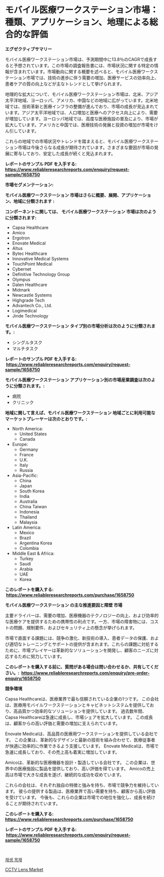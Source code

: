 <p><h1>モバイル医療ワークステーション市場：種類、アプリケーション、地理による総合的な評価</h1></p><p><strong>エグゼクティブサマリー</strong></p>
<p><p>モバイル医療ワークステーション市場は、予測期間中に13.8％のCAGRで成長すると予想されています。この市場の調査報告書には、市場状況に関する特定の情報が含まれています。市場動向に関する概要を述べると、モバイル医療ワークステーション市場では、技術の進歩に伴う需要の増加、医療サービスの効率向上、患者ケアの質の向上などが主なトレンドとして挙げられます。</p><p>地理的な拡大について、モバイル医療ワークステーション市場は、北米、アジア太平洋地域、ヨーロッパ、アメリカ、中国などの地域に広がっています。北米地域では、技術革新と医療インフラの整備が進んでおり、市場の成長が見込まれています。アジア太平洋地域では、人口増加と医療へのアクセス向上により、需要が増加しています。ヨーロッパ地域では、高度な医療施設の普及により、市場が拡大しています。アメリカと中国では、医療技術の発展と投資の増加が市場をけん引しています。</p><p>これらの地域での市場状況やトレンドを踏まえると、モバイル医療ワークステーション市場は今後さらなる成長が期待されています。さまざまな要因が市場の発展に寄与しており、安定した成長が続くと見込まれます。</p></p>
<p><strong>レポートのサンプル PDF を入手する: <a href="https://www.reliableresearchreports.com/enquiry/request-sample/1658750">https://www.reliableresearchreports.com/enquiry/request-sample/1658750</a></strong></p>
<p><strong>市場セグメンテーション:</strong></p>
<p><strong> モバイル医療ワークステーション 市場はさらに概要、展開、アプリケーション、地域に分類されます :</strong></p>
<p><strong>コンポーネントに関しては、 モバイル医療ワークステーション 市場は次のように分類されます: &nbsp;</strong></p>
<p><ul><li>Capsa Healthcare</li><li>Amico</li><li>Ergotron</li><li>Enovate Medical</li><li>Altus</li><li>Bytec Healthcare</li><li>Innovative Medical Systems</li><li>TouchPoint Medical</li><li>Cybernet</li><li>Definitive Technology Group</li><li>Olympus</li><li>Dalen Healthcare</li><li>Midmark</li><li>Newcastle Systems</li><li>Highgrade Tech</li><li>Advantech Co., Ltd.</li><li>Logimedical</li><li>Jinde Technology</li></ul></p>
<p><strong> モバイル医療ワークステーション タイプ別の市場分析は次のように分類されます。:</strong></p>
<p><ul><li>シングルタスク</li><li>マルチタスク</li></ul></p>
<p><strong>レポートのサンプル PDF を入手する: &nbsp;<a href="https://www.reliableresearchreports.com/enquiry/request-sample/1658750">https://www.reliableresearchreports.com/enquiry/request-sample/1658750</a></strong></p>
<p><strong> モバイル医療ワークステーション アプリケーション別の市場産業調査は次のように分類されます。:</strong></p>
<p><ul><li>病院</li><li>クリニック</li></ul></p>
<p><strong>地域に関して言えば、モバイル医療ワークステーション 地域ごとに利用可能なマーケットプレーヤーは次のとおりです。:</strong></p>
<p><ul>
    <li>
        North America:
        <ul>
            <li>United States</li>
            <li>Canada</li>
        </ul>
    </li>
    <li>
        Europe:
        <ul>
            <li>Germany</li>
            <li>France</li>
            <li>U.K.</li>
            <li>Italy</li>
            <li>Russia</li>
        </ul>
    </li>
    <li>
        Asia-Pacific:
        <ul>
            <li>China</li>
            <li>Japan</li>
            <li>South Korea</li>
            <li>India</li>
            <li>Australia</li>
            <li>China Taiwan</li>
            <li>Indonesia</li>
            <li>Thailand</li>
            <li>Malaysia</li>
        </ul>
    </li>
    <li>
        Latin America:
        <ul>
            <li>Mexico</li>
            <li>Brazil</li>
            <li>Argentina Korea</li>
            <li>Colombia</li>
        </ul>
    </li>
    <li>
        Middle East & Africa:
        <ul>
            <li>Turkey</li>
            <li>Saudi</li>
            <li>Arabia</li>
            <li>UAE</li>
            <li>Korea</li>
        </ul>
    </li>
    </ul></p>
<p><strong>このレポートを購入する: &nbsp;<a href="https://www.reliableresearchreports.com/purchase/1658750">https://www.reliableresearchreports.com/purchase/1658750</a></strong></p>
<p><strong>モバイル医療ワークステーション の主な推進要因と障壁 市場</strong></p>
<p><p>主要ドライバーは、需要の増加、医療機器のテクノロジーの向上、および効率的な医療ケアを提供するための携帯性の利点です。一方、市場の障害物には、コストの問題、規制要件、およびセキュリティ上の懸念が挙げられます。</p><p>市場で直面する課題には、競争の激化、新技術の導入、患者データの保護、および適切なトレーニングとサポートの提供が含まれます。これらの課題に対処するために、市場プレイヤーは革新的なソリューションを開発し、顧客のニーズに対応するために努力しています。</p></p>
<p><strong>このレポートを購入する前に、質問がある場合は問い合わせるか、共有してください。:&nbsp; <a href="https://www.reliableresearchreports.com/enquiry/pre-order-enquiry/1658750">https://www.reliableresearchreports.com/enquiry/pre-order-enquiry/1658750</a></strong></p>
<p><strong>競争環境</strong></p>
<p><p>Capsa Healthcareは、医療業界で最も信頼されている企業の1つです。 この会社は、医療用モバイルワークステーションとキャビネットシステムを提供しており、高品質かつ効率的なソリューションを提供しています。 過去数年間、Capsa Healthcareは急速に成長し、市場シェアを拡大しています。 この成長は、顧客からの高い評価と需要の増加に支えられています。</p><p>Enovate Medicalは、高品質の医療用ワークステーションを提供している会社です。 この企業は、革新的なデザインと最新の技術を組み合わせて、医療従事者が快適に効率的に作業できるよう支援しています。 Enovate Medicalは、市場で急速に成長しており、その売上高も着実に増加しています。</p><p>Amicoは、革新的な医療機器を設計・製造している会社です。 この企業は、世界中の医療施設に製品を提供しており、高い評価を得ています。 Amicoの売上高は市場で大きな成長を遂げ、継続的な成功を収めています。</p><p>これらの会社は、それぞれ独自の特徴と強みを持ち、市場で競争力を維持しています。 彼らの提供する製品は、医療業界で高い需要を持ち、顧客から高い評価を受けています。 今後も、これらの企業は市場での地位を強化し、成長を続けることが期待されています。</p></p>
<p><strong>このレポートを購入する: &nbsp; <a href="https://www.reliableresearchreports.com/purchase/1658750">https://www.reliableresearchreports.com/purchase/1658750</a></strong></p>
<p><strong>レポートのサンプル PDF を入手する: &nbsp;<a href="https://www.reliableresearchreports.com/enquiry/request-sample/1658750">https://www.reliableresearchreports.com/enquiry/request-sample/1658750</a></strong><strong></strong></p>
<p>&nbsp;</p>
<p><p><a href="https://github.com/qpfbabw35734906/Market-Research-Report-List-1/blob/main/368407511641.md">재생 목재</a></p><p><a href="https://github.com/YashRP12/Market-Research-Report-List-3/blob/main/cctv-lens-market.md">CCTV Lens Market</a></p></p>
